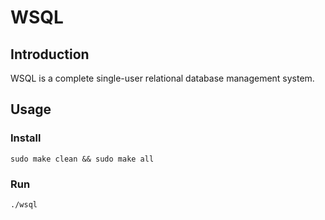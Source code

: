 # WSQL

## Introduction

WSQL is a complete single-user relational database management system. 

## Usage

### Install
```
sudo make clean && sudo make all
```

### Run
```
./wsql
```